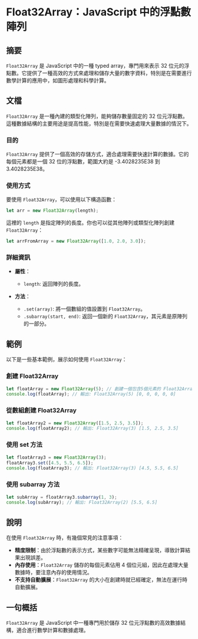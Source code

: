 <!--
Meta Description: # Float32Array：JavaScript 中的浮點數陣列 ## 摘要 `Float32Array` 是 JavaScript 中的一種 typed array，專門用來表示 32 位元的浮點數。它提供了一種高效的方式來處理和儲存大量的數字資料，特別是在需要進行數學計算的應用中，如圖形處理和...
Meta Keywords: float32array, javascript, let, new, subarray
-->

# Float32Array：JavaScript 中的浮點數陣列

## 摘要
`Float32Array` 是 JavaScript 中的一種 typed array，專門用來表示 32 位元的浮點數。它提供了一種高效的方式來處理和儲存大量的數字資料，特別是在需要進行數學計算的應用中，如圖形處理和科學計算。

## 文檔
`Float32Array` 是一種內建的類型化陣列，能夠儲存數量固定的 32 位元浮點數。這種數據結構的主要用途是提高性能，特別是在需要快速處理大量數據的情況下。

### 目的
`Float32Array` 提供了一個高效的存儲方式，適合處理需要快速計算的數據。它的每個元素都是一個 32 位的浮點數，範圍大約是 -3.4028235E38 到 3.4028235E38。

### 使用方式
要使用 `Float32Array`，可以使用以下構造函數：

```javascript
let arr = new Float32Array(length);
```

這裡的 `length` 是指定陣列的長度。你也可以從其他陣列或類型化陣列創建 `Float32Array`：

```javascript
let arrFromArray = new Float32Array([1.0, 2.0, 3.0]);
```

### 詳細資訊
- **屬性**：
  - `length`: 返回陣列的長度。
  
- **方法**：
  - `.set(array)`: 將一個數組的值設置到 `Float32Array`。
  - `.subarray(start, end)`: 返回一個新的 `Float32Array`，其元素是原陣列的一部分。
  
## 範例
以下是一些基本範例，展示如何使用 `Float32Array`：

### 創建 Float32Array
```javascript
let floatArray = new Float32Array(5); // 創建一個包含5個元素的 Float32Array
console.log(floatArray); // 輸出: Float32Array(5) [0, 0, 0, 0, 0]
```

### 從數組創建 Float32Array
```javascript
let floatArray2 = new Float32Array([1.5, 2.5, 3.5]);
console.log(floatArray2); // 輸出: Float32Array(3) [1.5, 2.5, 3.5]
```

### 使用 set 方法
```javascript
let floatArray3 = new Float32Array(3);
floatArray3.set([4.5, 5.5, 6.5]);
console.log(floatArray3); // 輸出: Float32Array(3) [4.5, 5.5, 6.5]
```

### 使用 subarray 方法
```javascript
let subArray = floatArray3.subarray(1, 3);
console.log(subArray); // 輸出: Float32Array(2) [5.5, 6.5]
```

## 說明
在使用 `Float32Array` 時，有幾個常見的注意事項：
- **精度限制**：由於浮點數的表示方式，某些數字可能無法精確呈現，導致計算結果出現誤差。
- **內存使用**：`Float32Array` 儲存的每個元素佔用 4 個位元組，因此在處理大量數據時，要注意內存的使用情況。
- **不支持自動擴展**：`Float32Array` 的大小在創建時就已經確定，無法在運行時自動擴展。

## 一句概括
`Float32Array` 是 JavaScript 中一種專門用於儲存 32 位元浮點數的高效數據結構，適合進行數學計算和數據處理。